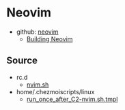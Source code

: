 # Neovim

- github: [neovim](https://github.com/neovim/neovim.git)
  - [Building Neovim](https://github.com/neovim/neovim/wiki/Building-Neovim)

## Source

- rc.d
  - [nvim.sh](../rc.d/nvim.sh)
- home/.chezmoiscripts/linux
  - [run_once_after_C2-nvim.sh.tmpl](../home/.chezmoiscripts/linux/run_once_after_C2-nvim.sh.tmpl)

